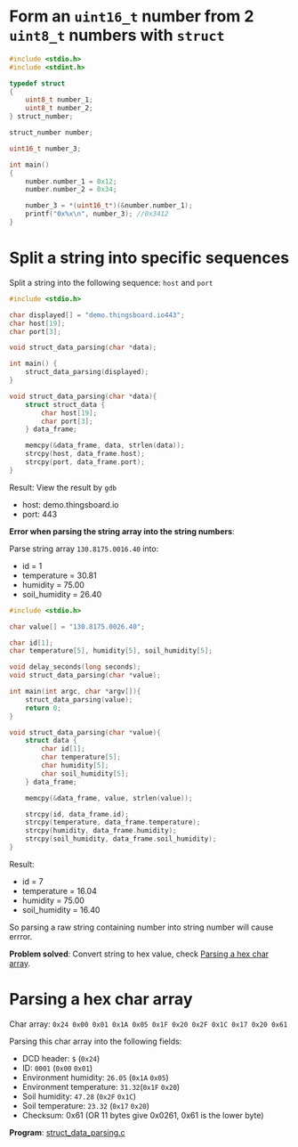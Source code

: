 # Form an ``uint16_t`` number from 2 ``uint8_t`` numbers with ``struct``

```c
#include <stdio.h>
#include <stdint.h>

typedef struct
{
	uint8_t number_1;
	uint8_t number_2;
} struct_number;

struct_number number;

uint16_t number_3;

int main()
{
	number.number_1 = 0x12;
	number.number_2 = 0x34;

	number_3 = *(uint16_t*)(&number.number_1);
	printf("0x%x\n", number_3); //0x3412
}
```
# Split a string into specific sequences

Split a string into the following sequence: ``host`` and ``port``

```c
#include <stdio.h>

char displayed[] = "demo.thingsboard.io443";
char host[19];
char port[3];

void struct_data_parsing(char *data);

int main() {
	struct_data_parsing(displayed);
} 

void struct_data_parsing(char *data){
    struct struct_data {
        char host[19];
        char port[3];
    } data_frame;

    memcpy(&data_frame, data, strlen(data));
    strcpy(host, data_frame.host);
    strcpy(port, data_frame.port);
}
```

Result: View the result by ``gdb``

* host: demo.thingsboard.io
* port: 443

**Error when parsing the string array into the string numbers**:

Parse string array ``130.8175.0016.40`` into:

* id = 1
* temperature = 30.81
* humidity = 75.00
* soil_humidity = 26.40

```c
#include <stdio.h>

char value[] = "130.8175.0026.40";

char id[1];
char temperature[5], humidity[5], soil_humidity[5];

void delay_seconds(long seconds);
void struct_data_parsing(char *value);

int main(int argc, char *argv[]){
    struct_data_parsing(value);	
	return 0;
}

void struct_data_parsing(char *value){
    struct data {
		char id[1];
		char temperature[5]; 
		char humidity[5];
		char soil_humidity[5];
    } data_frame;

    memcpy(&data_frame, value, strlen(value));

	strcpy(id, data_frame.id);
    strcpy(temperature, data_frame.temperature);
	strcpy(humidity, data_frame.humidity);
	strcpy(soil_humidity, data_frame.soil_humidity);
}
```

Result:

* id = 7
* temperature = 16.04
* humidity = 75.00
* soil_humidity = 16.40

So parsing a raw string containing number into string number will cause errror.

**Problem solved**: Convert string to hex value, check [Parsing a hex char array](#parsing-a-hex-char-array).

# Parsing a hex char array

Char array: ``0x24 0x00 0x01 0x1A 0x05 0x1F 0x20 0x2F 0x1C 0x17 0x20 0x61``

Parsing this char array into the following fields:

* DCD header: ``$`` (``0x24``)
* ID: ``0001`` (``0x00`` ``0x01``)
* Environment humidity: ``26.05`` (``0x1A`` ``0x05``)
* Environment temperature: ``31.32``(``0x1F`` ``0x20``)
* Soil humidity: ``47.28`` (``0x2F`` ``0x1C``)
* Soil temperature: ``23.32`` (``0x17`` ``0x20``)
* Checksum: 0x61 (OR 11 bytes give 0x0261, 0x61 is the lower byte)

**Program**: [struct_data_parsing.c](struct_data_parsing.c)
